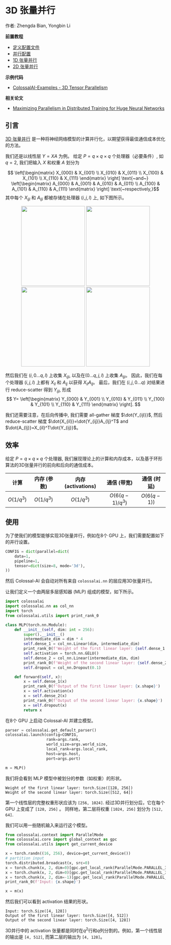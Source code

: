 # 3D 张量并行

作者: Zhengda Bian, Yongbin Li

**前置教程**
- [定义配置文件](../basics/define_your_config.md)
- [并行配置](../basics/configure_parallelization.md)
- [1D 张量并行](./1D_tensor_parallel.md)
- [2D 张量并行](./2D_tensor_parallel.md)

**示例代码**
- [ColossalAI-Examples - 3D Tensor Parallelism](https://github.com/hpcaitech/ColossalAI-Examples/tree/main/features/tensor_parallel/tensor_parallel_3d.py)

**相关论文**
- [Maximizing Parallelism in Distributed Training for Huge Neural Networks](https://arxiv.org/pdf/2105.14450.pdf)

## 引言

[3D 张量并行](https://arxiv.org/pdf/2105.14450.pdf) 是一种将神经网络模型的计算并行化，以期望获得最佳通信成本优化的方法。

我们还是以线性层 $Y = XA$ 为例。
给定 $P=q \times q \times q$ 个处理器（必要条件）, 如 $q=2$, 我们把输入 $X$ 和权重 $A$ 划分为

$$
\left[\begin{matrix} 
            X_{000} & X_{001} \\
            X_{010} & X_{011} \\
            X_{100} & X_{101} \\
            X_{110} & X_{111} \end{matrix} 
\right]
\text{~and~}
\left[\begin{matrix}
            A_{000} & A_{001} & A_{010} & A_{011} \\
            A_{100} & A_{101} & A_{110} & A_{111} \end{matrix} 
\right]
\text{~respectively,}$$
其中每个 $X_{ijl}$ 和 $A_{lji}$ 都被存储在处理器 $(i,j,l)$ 上, 如下图所示。

<center>
<img src="https://s2.loli.net/2022/02/17/JevO6SED5z4PFdp.png" width = "200" height = "250" />
<img src="https://s2.loli.net/2022/02/17/qvtwjdfNXMAb4nF.png" width = "200" height = "250" />
<img src="https://s2.loli.net/2022/02/17/WFzm2N4IwKf1jXZ.png" width = "200" height = "250" />
<img src="https://s2.loli.net/2022/02/17/r2dZQ4hKxwTuIv6.png" width = "200" height = "250" />
</center>

然后我们在 $(i, 0...q,l)$ 上收集 $X_{ijl}$, 以及在$(0...q, j, l)$ 上收集 $A_{lji}$。
因此，我们在每个处理器 $(i,j,l)$ 上都有 $X_{il}$ 和 $A_{lj}$ 以获得 $X_{il}A_{lj}$。
最后，我们在 $(i, j, 0...q)$ 对结果进行 reduce-scatter 得到 $Y_{ijl}$, 形成
$$
Y=
\left[\begin{matrix} 
            Y_{000} & Y_{001} \\
            Y_{010} & Y_{011} \\
            Y_{100} & Y_{101} \\
            Y_{110} & Y_{111} \end{matrix} 
\right].
$$

我们还需要注意，在后向传播中, 我们需要 all-gather 梯度 $\dot{Y_{ijl}}$, 然后 reduce-scatter 梯度 $\dot{X_{il}}=\dot{Y_{ij}}A_{lj}^T$ and $\dot{A_{lj}}=X_{il}^T\dot{Y_{ij}}$。

## 效率
给定 $P=q \times q \times q$ 个处理器, 我们展现理论上的计算和内存成本，以及基于环形算法的3D张量并行的前向和后向的通信成本。

| 计算 | 内存 (参数) | 内存 (activations) | 通信 (带宽) | 通信 (时延) |
| :-:         | :-:              | :-:                  | :-:                       | :-:                     |
| $O(1/q^3)$  | $O(1/q^3)$       | $O(1/q^3)$           | $O(6(q-1)/q^3)$           | $O(6(q-1))$             |

## 使用

为了使我们的模型能够实现3D张量并行，例如在8个 GPU 上，我们需要配置如下的并行设置。

```python
CONFIG = dict(parallel=dict(
    data=1,
    pipeline=1,
    tensor=dict(size=8, mode='3d'),
))
```
然后 Colossal-AI 会自动对所有来自 `colossalai.nn` 的层应用3D张量并行。

让我们定义一个由两层多层感知器 (MLP) 组成的模型，如下所示。

```python
import colossalai
import colossalai.nn as col_nn
import torch
from colossalai.utils import print_rank_0

class MLP(torch.nn.Module):
    def __init__(self, dim: int = 256):
        super().__init__()
        intermediate_dim = dim * 4
        self.dense_1 = col_nn.Linear(dim, intermediate_dim)
        print_rank_0(f'Weight of the first linear layer: {self.dense_1.weight.shape}')
        self.activation = torch.nn.GELU()
        self.dense_2 = col_nn.Linear(intermediate_dim, dim)
        print_rank_0(f'Weight of the second linear layer: {self.dense_2.weight.shape}')
        self.dropout = col_nn.Dropout(0.1)

    def forward(self, x):
        x = self.dense_1(x)
        print_rank_0(f'Output of the first linear layer: {x.shape}')
        x = self.activation(x)
        x = self.dense_2(x)
        print_rank_0(f'Output of the second linear layer: {x.shape}')
        x = self.dropout(x)
        return x
```
在8个 GPU 上启动 Colossal-AI 并建立模型。
```python
parser = colossalai.get_default_parser()
colossalai.launch(config=CONFIG,
                  rank=args.rank,
                  world_size=args.world_size,
                  local_rank=args.local_rank,
                  host=args.host,
                  port=args.port)

m = MLP()
```
我们将会看到 MLP 模型中被划分的参数（如权重）的形状。
```shell
Weight of the first linear layer: torch.Size([128, 256])
Weight of the second linear layer: torch.Size([512, 64])
```

第一个线性层的完整权重形状应该为 `[256, 1024]`. 经过3D并行划分后，它在每个 GPU 上变成了 `[128, 256]` 。
同样地，第二层将权重 `[1024, 256]` 划分为 `[512, 64]`.

我们可以用一些随机输入来运行这个模型。

```python
from colossalai.context import ParallelMode
from colossalai.core import global_context as gpc
from colossalai.utils import get_current_device

x = torch.randn((16, 256), device=get_current_device())
# partition input
torch.distributed.broadcast(x, src=0)
x = torch.chunk(x, 2, dim=0)[gpc.get_local_rank(ParallelMode.PARALLEL_3D_WEIGHT)]
x = torch.chunk(x, 2, dim=0)[gpc.get_local_rank(ParallelMode.PARALLEL_3D_INPUT)]
x = torch.chunk(x, 2, dim=-1)[gpc.get_local_rank(ParallelMode.PARALLEL_3D_OUTPUT)]
print_rank_0(f'Input: {x.shape}')

x = m(x)
```
然后我们可以看到 activation 结果的形状。
```shell
Input: torch.Size([4, 128])
Output of the first linear layer: torch.Size([4, 512])
Output of the second linear layer: torch.Size([4, 128])
```
3D并行中的 activation 张量都是同时在$q^2$行和$q$列分割的。例如，第一个线性层的输出是 `[4, 512]`, 而第二层的输出为 `[4, 128]`。